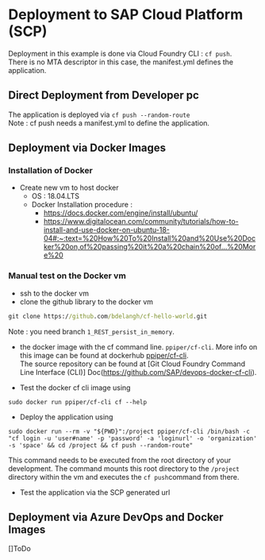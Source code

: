 # Deployment to SAP Cloud Platform (SCP)

Deployment in this example is done via Cloud Foundry CLI : `cf push`.\
There is no MTA descriptor in this case, the manifest.yml defines the application.

## Direct Deployment from Developer pc
The application is deployed via ```cf push --random-route```\
Note : cf push needs a manifest.yml to define the application.

## Deployment via Docker Images
### Installation of Docker
* Create new vm to host docker
    * OS : 18.04.LTS
    * Docker Installation procedure : 
        * https://docs.docker.com/engine/install/ubuntu/
        * https://www.digitalocean.com/community/tutorials/how-to-install-and-use-docker-on-ubuntu-18-04#:~:text=%20How%20To%20Install%20and%20Use%20Docker%20on,of%20passing%20it%20a%20chain%20of...%20More%20

### Manual test on the Docker vm
* ssh to the docker vm
* clone the github library to the docker vm
```cmd
git clone https://github.com/bdelangh/cf-hello-world.git
```
Note : you need branch `1_REST_persist_in_memory`.

* the docker image with the cf command line. `ppiper/cf-cli`. More info on this image can be found at dockerhub [ppiper/cf-cli](https://hub.docker.com/r/ppiper/cf-cli).\
The source repository can be found at [Git Cloud Foundry Command Line Interface (CLI)] Doc(https://github.com/SAP/devops-docker-cf-cli).

* Test the docker cf cli image using 
```
sudo docker run ppiper/cf-cli cf --help
```

* Deploy the application using
```
sudo docker run --rm -v "${PWD}":/project ppiper/cf-cli /bin/bash -c "cf login -u 'user#name' -p 'password' -a 'loginurl' -o 'organization' -s 'space' && cd /project && cf push --random-route"
```

This command needs to be executed from the root directory of your development. The command mounts this root directory to the `/project` directory within the vm and executes the `cf push`command from there.

* Test the application via the SCP generated url

## Deployment via Azure DevOps and Docker Images
[]ToDo

<!-- 
Note : 2 remote repositories
https://git-scm.com/book/en/v2/Git-Basics-Working-with-Remotes

git remote -v
git remote add bdlgit https://github.com/bdelangh/cf-hello-world.git

git push bdlgit 1_REST_persist_in_Memory
git pull bdlgit
>


